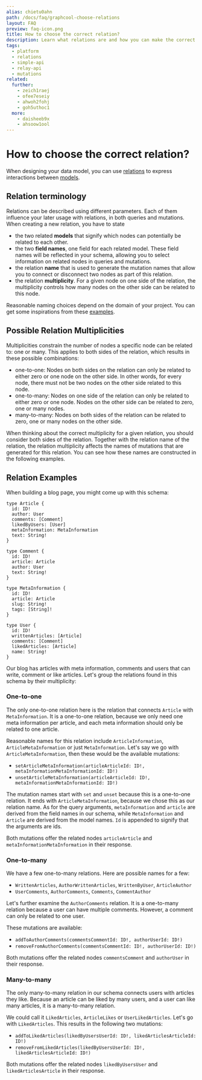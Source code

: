 ```yaml
---
alias: chietu0ahn
path: /docs/faq/graphcool-choose-relations
layout: FAQ
preview: faq-icon.png
title: How to choose the correct relation?
description: Learn what relations are and how you can make the correct choice when designing relations as part of your GraphQL schema and data model.
tags:
  - platform
  - relations
  - simple-api
  - relay-api
  - mutations
related:
  further:
    - zeich1raej
    - ofee7eseiy
    - ahwoh2fohj
    - goh5uthoc1
  more:
    - daisheeb9x
    - ahsoow1ool
---
```


# How to choose the correct relation?

When designing your data model, you can use [relations](!alias-goh5uthoc1) to express interactions between [models](!alias-ij2choozae).

## Relation terminology

Relations can be described using different parameters. Each of them influence your later usage with relations, in both queries and mutations. When creating a new relation, you have to state

* the two related **models** that signify which nodes can potentially be related to each other.
* the two **field names**, one field for each related model. These field names will be reflected in your schema, allowing you to select information on related nodes in queries and mutations.
* the relation **name** that is used to generate the mutation names that allow you to connect or disconnect two nodes as part of this relation.
* the relation **multiplicity**. For a given node on one side of the relation, the multiplicity controls how many nodes on the other side can be related to this node.

Reasonable naming choices depend on the domain of your project. You can get some inspirations from these [examples](#relation-examples).

## Possible Relation Multiplicities

Multiplicities constrain the number of nodes a specific node can be related to: one or many. This applies to both sides of the relation, which results in these possible combinations:

* one-to-one: Nodes on both sides on the relation can only be related to either zero or one node on the other side. In other words, for every node, there must not be two nodes on the other side related to this node.
* one-to-many: Nodes on one side of the relation can only be related to either zero or one node. Nodes on the other side can be related to zero, one or many nodes.
* many-to-many: Nodes on both sides of the relation can be related to zero, one or many nodes on the other side.

When thinking about the correct multiplicity for a given relation, you should consider both sides of the relation. Together with the relation name of the relation, the relation multiplicity affects the names of mutations that are generated for this relation. You can see how these names are constructed in the following examples.

## Relation Examples

When building a blog page, you might come up with this schema:

```idl
type Article {
  id: ID!
  author: User
  comments: [Comment]
  likedByUsers: [User]
  metaInformation: MetaInformation
  text: String!
}

type Comment {
  id: ID!
  article: Article
  author: User
  text: String!
}

type MetaInformation {
  id: ID!
  article: Article
  slug: String!
  tags: [String]!
}

type User {
  id: ID!
  writtenArticles: [Article]
  comments: [Comment]
  likedArticles: [Article]
  name: String!
}
```

Our blog has articles with meta information, comments and users that can write, comment or like articles.
Let's group the relations found in this schema by their multiplicity:

### One-to-one

The only one-to-one relation here is the relation that connects `Article` with `MetaInformation`. It is a one-to-one relation, because we only need one meta information per article, and each meta information should only be related to one article.

Reasonable names for this relation include `ArticleInformation`, `ArticleMetaInformation` or just `MetaInformation`. Let's say we go with `ArticleMetaInformation`, then these would be the available mutations:

* `setArticleMetaInformation(articleArticleId: ID!, metaInformationMetaInformationId: ID!)`
* `unsetArticleMetaInformation(articleArticleId: ID!, metaInformationMetaInformationId: ID!)`

The mutation names start with `set` and `unset` because this is a one-to-one relation. It ends with `ArticleMetaInformation`, because we chose this as our relation name. As for the query arguments, `metaInformation` and `article` are derived from the field names in our schema, while `MetaInformation` and `Article` are derived from the model names. `Id` is appended to signify that the arguments are ids.

Both mutations offer the related nodes `articleArticle` and `metaInformationMetaInformation` in their response.

### One-to-many

We have a few one-to-many relations. Here are possible names for a few:

* `WrittenArticles`, `AuthorWrittenArticles`, `WrittenByUser`, `ArticleAuthor`
* `UserComments`, `AuthorComments`, `Comments`, `CommentAuthor`

Let's further examine the `AuthorComments` relation. It is a one-to-many relation because a user can have multiple comments. However, a comment can only be related to one user.

These mutations are available:

* `addToAuthorComments(commentsCommentId: ID!, authorUserId: ID!)`
* `removeFromAuthorComments(commentsCommentId: ID!, authorUserId: ID!)`

Both mutations offer the related nodes `commentsComment` and `authorUser` in their response.

### Many-to-many

The only many-to-many relation in our schema connects users with articles they like. Because an article can be liked by many users, and a user can like many articles, it is a many-to-many relation.

We could call it `LikedArticles`, `ArticleLikes` or `UserLikedArticles`. Let's go with `LikedArticles`. This results in the following two mutations:

* `addToLikedArticles(likedByUsersUserId: ID!, likedArticlesArticleId: ID!)`
* `removeFromLikedArticles(likedByUsersUserId: ID!, likedArticlesArticleId: ID!)`

Both mutations offer the related nodes `likedByUsersUser` and `likedArticlesArticle` in their response.
